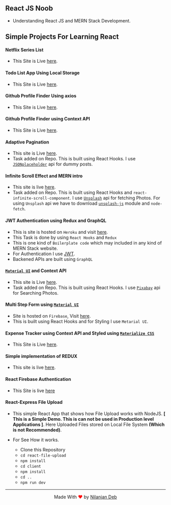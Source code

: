 ## React JS Noob

- Understanding React JS and MERN Stack Development.

## Simple Projects For Learning React

#### Netflix Series List

- This Site is Live [here](https://jovial-raman-8b81cb.netlify.app).

#### Todo List App Using Local Storage

- This Site is Live [here](https://ecstatic-clarke-0cfe41.netlify.app/).

#### Github Profile Finder Using axios

- This Site is Live [here](https://keen-heyrovsky-4203d6.netlify.app/).

#### Github Profile Finder using Context API

- This Site is Live [here](https://github-finder-nil.web.app/).

#### Adaptive Pagination

- This site is Live [here](https://pagination-v1.web.app/).
- Task added on Repo. This is built using React Hooks. I use [`JSONplaceholder`](https://jsonplaceholder.typicode.com/) api for dummy posts.

#### Infinite Scroll Effect and MERN intro

- This site is live [here](https://infi--scroll.herokuapp.com/).
- Task added on Repo. This is built using React Hooks and `react-infinite-scroll-component`. I use [`Unsplash`](https://unsplash.com/) api for fetching Photos. For using `Unsplash` api we have to download [`unsplash-js`](https://www.npmjs.com/package/unsplash-js) module and `node-fetch`.

#### JWT Authentication using Redux and GraphQL

- This is site is hosted on `Heroku` and visit [here](https://jwt-noob.herokuapp.com).
- This Task is done by using `React Hooks` and `Redux`
- This is one kind of `Boilerplate code` which may included in any kind of MERN Stack website.
- For Authentication I use [JWT](https://jwt.io/JsonWebToken).
- Backened APIs are built using `GraphQL`

#### [`Material UI`](https://material-ui.com/) and Context API

- This site is Live [here](https://react-v1-ui.web.app/).
- Task added on Repo. This is built using React Hooks. I use [`Pixabay`](https://pixabay.com/) api for
  Searching Photos.

#### Multi Step Form using [`Material UI`](https://material-ui.com/)

- Site is hosted on `Firebase`, Visit [here](https://pagination-v1.web.app/).
- This is built using React Hooks and for Styling I use `Metarial UI`.

#### Expense Tracker using Context API and Styled using [`Materialize CSS`](https://materializecss.com/)

- This Site is Live [here](https://laughing-cray-b07fd1.netlify.app/).

#### Simple implementation of REDUX

- This site is live [here](https://redux-noob.web.app/).

#### React Firebase Authentication

- This Site is live [here](https://react-firebase-auth-nil.web.app/auth)

#### React-Express File Upload

- This simple React App that shows how File Upload works with NodeJS. **[ This is a Simple Demo. This is can not be used in Production level Applications ]**. Here Uploaded Files stored on Local File System **(Which is not Recommended)**.

- For See How it works.
  - Clone this Repository
  - `cd react-file-upload`
  - `npm install`
  - `cd client`
  - `npm install`
  - `cd ..`
  - `npm run dev`

---

<p style="text-align: center;">Made With<span style="color: red;"> &#10084; </span>by <a href="https://github.com/nil1729" target="_blank"> Nilanjan Deb </a> </p>
